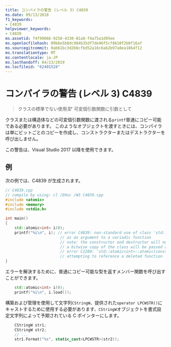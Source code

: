 ```yaml
---
title: コンパイラの警告 (レベル 3) C4839
ms.date: 09/13/2018
f1_keywords:
- C4839
helpviewer_keywords:
- C4839
ms.assetid: f4f99066-9258-4330-81a8-f4a75a1d95ee
ms.openlocfilehash: 09b6e5b8dc984b35df7de96f5cf8610f2b0f16af
ms.sourcegitcommit: 0ab61bc3d2b6cfbd52a16c6ab2b97a8ea1864f12
ms.translationtype: MT
ms.contentlocale: ja-JP
ms.lasthandoff: 04/23/2019
ms.locfileid: "62401528"
---
```

# <a name="compiler-warning-level-3-c4839"></a>コンパイラの警告 (レベル 3) C4839

> クラスの標準でない使用*型*' 可変個引数関数に引数として

クラスまたは構造体などの可変個引数関数に渡される`printf`普通にコピー可能である必要があります。 このようなオブジェクトを渡すときには、コンパイラは単にビットごとのコピーを作成し、コンストラクターまたはデストラクターを呼び出しません。

この警告は、Visual Studio 2017 以降を使用できます。

## <a name="example"></a>例

次の例では、C4839 が生成されます。

```cpp
// C4839.cpp
// compile by using: cl /EHsc /W3 C4839.cpp
#include <atomic>
#include <memory>
#include <stdio.h>

int main()
{
    std::atomic<int> i(0);
    printf("%i\n", i); // error C4839: non-standard use of class 'std::atomic<int>'
                        // as an argument to a variadic function
                        // note: the constructor and destructor will not be called;
                        // a bitwise copy of the class will be passed as the argument
                        // error C2280: 'std::atomic<int>::atomic(const std::atomic<int> &)':
                        // attempting to reference a deleted function
}
```

エラーを解決するために、普通にコピー可能な型を返すメンバー関数を呼び出すことができます。

```cpp
    std::atomic<int> i(0);
    printf("%i\n", i.load());
```

構築および管理を使用して文字列`CStringW`、提供された`operator LPCWSTR()`にキャストするために使用する必要があります、`CStringW`オブジェクトを書式設定文字列によって予期されている C ポインターにします。

```cpp
    CStringW str1;
    CStringW str2;
    // ...
    str1.Format("%s", static_cast<LPCWSTR>(str2));
```